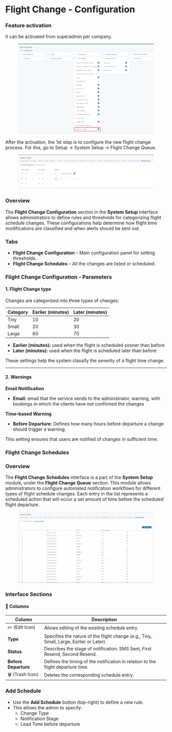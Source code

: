 # Flight Change - Configuration

### Feature activation

It can be activated from superadmin per company.

<figure><img src="../.gitbook/assets/image (1) (1) (1) (1) (1) (1) (1) (1) (1) (1) (1) (1) (1) (1) (1) (1) (1) (1).png" alt=""><figcaption></figcaption></figure>

After the activation, the 1st step is to configure the new flight change process. For this, go to Setup -> System Setup -> Flight Change Queue.&#x20;

<figure><img src="../.gitbook/assets/image (3) (1) (1) (1) (1) (1) (1) (1) (1) (1) (1).png" alt=""><figcaption></figcaption></figure>

### Overview

The **Flight Change Configuration** section in the **System Setup** interface allows administrators to define rules and thresholds for categorizing flight schedule changes. These configurations help determine how flight time modifications are classified and when alerts should be sent out.

### Tabs

* **Flight Change Configuration** – Main configuration panel for setting thresholds.
* **Flight Change Schedules** – All the changes are listed or scheduled.

### Flight Change Configuration - Parameters

#### 1. Flight Change type

Changes are categorized into three types of changes:

| Category | Earlier (minutes) | Later (minutes) |
| -------- | ----------------- | --------------- |
| Tiny     | 10                | 20              |
| Small    | 20                | 30              |
| Large    | 60                | 70              |

* **Earlier (minutes):** used when the flight is scheduled sooner than before
* **Later (minutes):** used when the flight is scheduled later than before

These settings help the system classify the severity of a flight time change.

***

#### 2. Warnings

**Email Notification**

* **Email:** email that the service sends to the administrator, warning, with bookings in which the clients have not confirmed the changes

**Time-based Warning**

* **Before Departure:** Defines how many hours before departure a change should trigger a warning.

This setting ensures that users are notified of changes in sufficient time.



### Flight  Change Schedules

### Overview

The **Flight Change Schedules** interface is a part of the **System Setup** module, under the **Flight Change Queue** section. This module allows administrators to configure automated notification workflows for different types of flight schedule changes. Each entry in the list represents a scheduled action that will occur a set amount of time before the scheduled flight departure.

<figure><img src="../.gitbook/assets/image (2) (1) (1) (1) (1) (1) (1) (1) (1) (1) (1) (1) (1) (1) (1).png" alt=""><figcaption></figcaption></figure>

### Interface Sections

#### 🔹 Columns

| Column               | Description                                                                             |
| -------------------- | --------------------------------------------------------------------------------------- |
| ✏️ (Edit Icon)       | Allows editing of the existing schedule entry.                                          |
| **Type**             | Specifies the nature of the flight change (e.g., Tiny, Small, Large, Earlier or Later). |
| **Status**           | Describes the stage of notification: SMS Sent, First Resend, Second Resend.             |
| **Before Departure** | Defines the timing of the notification in relation to the flight departure time.        |
| 🗑️ (Trash Icon)     | Deletes the corresponding schedule entry.                                               |

### Add Schedule

* Use the **Add Schedule** button (top-right) to define a new rule.
* This allows the admin to specify:
  * Change Type
  * Notification Stage
  * Lead Time before departure
